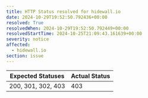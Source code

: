 ```yaml
---
title: HTTP Status resolved for hidewall.io
date: 2024-10-29T19:52:50.792436+00:00
resolved: True
resolvedWhen: 2024-10-29T19:52:50.792449+00:00
resolvedStartTime: 2024-10-25T21:09:43.161639+00:00
severity: notice
affected:
  - hidewall.io
section: issue
---
```


| Expected Statuses | Actual Status  |
|-------------------|----------------|
| 200, 301, 302, 403 | 403 |
